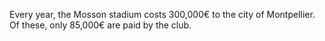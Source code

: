 Every year, the Mosson stadium costs 300,000€ to the city of Montpellier. Of these, only 85,000€ are paid by the club.